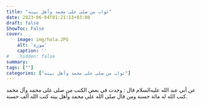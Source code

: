 ```yaml
---
title: "ثواب من صلى على محمد وأهل بيته"
date: 2023-06-04T01:21:13+03:00
draft: false
ShowToc: False
cover:
    image: img/hala.JPG
    alt: 'صورة'
    caption: ''
#    hidden: false
summary: 
tags: [""]
categories: ["ثواب من صلى على محمد وأهل بيته"]
---
```

عن أبي عبد الله عليه‌السلام قال : وجدت في بعض
الكتب من صلى على محمد وآل محمد كتب الله له مائة حسنة ومن قال 
صلى الله على محمد وأهل بيته كتب الله ألف حسنة.


